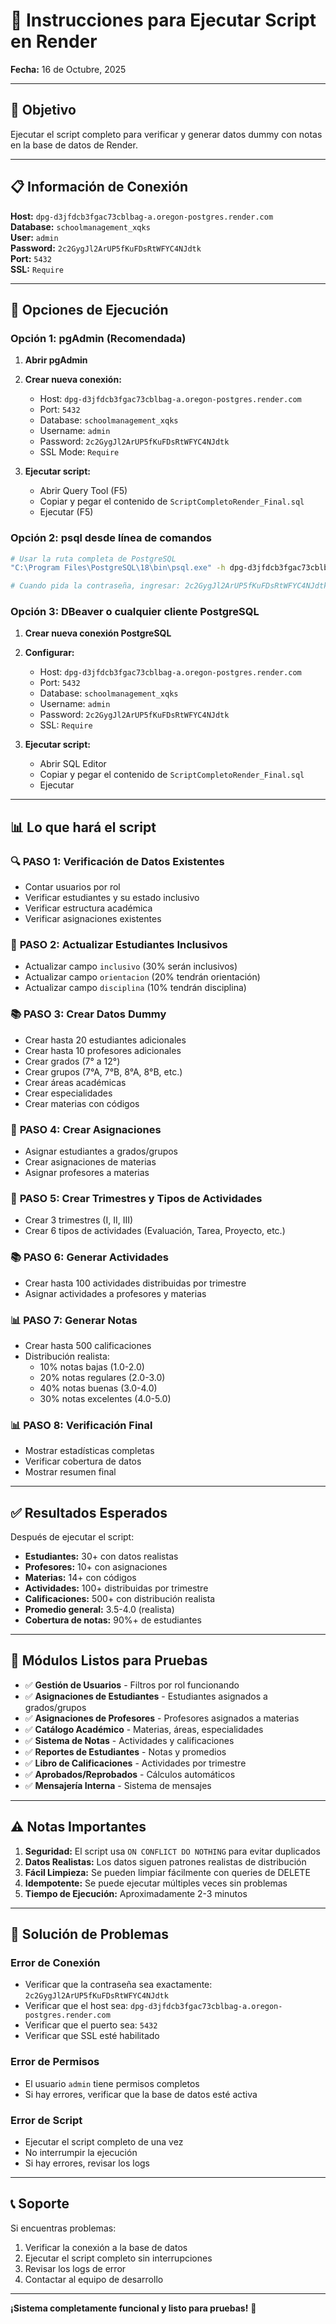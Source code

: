 # 🚀 Instrucciones para Ejecutar Script en Render

**Fecha:** 16 de Octubre, 2025

---

## 🎯 Objetivo

Ejecutar el script completo para verificar y generar datos dummy con notas en la base de datos de Render.

---

## 📋 Información de Conexión

**Host:** `dpg-d3jfdcb3fgac73cblbag-a.oregon-postgres.render.com`  
**Database:** `schoolmanagement_xqks`  
**User:** `admin`  
**Password:** `2c2GygJl2ArUP5fKuFDsRtWFYC4NJdtk`  
**Port:** `5432`  
**SSL:** `Require`

---

## 🚀 Opciones de Ejecución

### Opción 1: pgAdmin (Recomendada)

1. **Abrir pgAdmin**
2. **Crear nueva conexión:**
   - Host: `dpg-d3jfdcb3fgac73cblbag-a.oregon-postgres.render.com`
   - Port: `5432`
   - Database: `schoolmanagement_xqks`
   - Username: `admin`
   - Password: `2c2GygJl2ArUP5fKuFDsRtWFYC4NJdtk`
   - SSL Mode: `Require`

3. **Ejecutar script:**
   - Abrir Query Tool (F5)
   - Copiar y pegar el contenido de `ScriptCompletoRender_Final.sql`
   - Ejecutar (F5)

### Opción 2: psql desde línea de comandos

```bash
# Usar la ruta completa de PostgreSQL
"C:\Program Files\PostgreSQL\18\bin\psql.exe" -h dpg-d3jfdcb3fgac73cblbag-a.oregon-postgres.render.com -U admin -d schoolmanagement_xqks

# Cuando pida la contraseña, ingresar: 2c2GygJl2ArUP5fKuFDsRtWFYC4NJdtk
```

### Opción 3: DBeaver o cualquier cliente PostgreSQL

1. **Crear nueva conexión PostgreSQL**
2. **Configurar:**
   - Host: `dpg-d3jfdcb3fgac73cblbag-a.oregon-postgres.render.com`
   - Port: `5432`
   - Database: `schoolmanagement_xqks`
   - Username: `admin`
   - Password: `2c2GygJl2ArUP5fKuFDsRtWFYC4NJdtk`
   - SSL: `Require`

3. **Ejecutar script:**
   - Abrir SQL Editor
   - Copiar y pegar el contenido de `ScriptCompletoRender_Final.sql`
   - Ejecutar

---

## 📊 Lo que hará el script

### 🔍 **PASO 1: Verificación de Datos Existentes**
- Contar usuarios por rol
- Verificar estudiantes y su estado inclusivo
- Verificar estructura académica
- Verificar asignaciones existentes

### 👥 **PASO 2: Actualizar Estudiantes Inclusivos**
- Actualizar campo `inclusivo` (30% serán inclusivos)
- Actualizar campo `orientacion` (20% tendrán orientación)
- Actualizar campo `disciplina` (10% tendrán disciplina)

### 📚 **PASO 3: Crear Datos Dummy**
- Crear hasta 20 estudiantes adicionales
- Crear hasta 10 profesores adicionales
- Crear grados (7° a 12°)
- Crear grupos (7°A, 7°B, 8°A, 8°B, etc.)
- Crear áreas académicas
- Crear especialidades
- Crear materias con códigos

### 🔗 **PASO 4: Crear Asignaciones**
- Asignar estudiantes a grados/grupos
- Crear asignaciones de materias
- Asignar profesores a materias

### 📅 **PASO 5: Crear Trimestres y Tipos de Actividades**
- Crear 3 trimestres (I, II, III)
- Crear 6 tipos de actividades (Evaluación, Tarea, Proyecto, etc.)

### 📚 **PASO 6: Generar Actividades**
- Crear hasta 100 actividades distribuidas por trimestre
- Asignar actividades a profesores y materias

### 📊 **PASO 7: Generar Notas**
- Crear hasta 500 calificaciones
- Distribución realista:
  - 10% notas bajas (1.0-2.0)
  - 20% notas regulares (2.0-3.0)
  - 40% notas buenas (3.0-4.0)
  - 30% notas excelentes (4.0-5.0)

### 📊 **PASO 8: Verificación Final**
- Mostrar estadísticas completas
- Verificar cobertura de datos
- Mostrar resumen final

---

## ✅ Resultados Esperados

Después de ejecutar el script:

- **Estudiantes:** 30+ con datos realistas
- **Profesores:** 10+ con asignaciones
- **Materias:** 14+ con códigos
- **Actividades:** 100+ distribuidas por trimestre
- **Calificaciones:** 500+ con distribución realista
- **Promedio general:** 3.5-4.0 (realista)
- **Cobertura de notas:** 90%+ de estudiantes

---

## 🎯 Módulos Listos para Pruebas

- ✅ **Gestión de Usuarios** - Filtros por rol funcionando
- ✅ **Asignaciones de Estudiantes** - Estudiantes asignados a grados/grupos
- ✅ **Asignaciones de Profesores** - Profesores asignados a materias
- ✅ **Catálogo Académico** - Materias, áreas, especialidades
- ✅ **Sistema de Notas** - Actividades y calificaciones
- ✅ **Reportes de Estudiantes** - Notas y promedios
- ✅ **Libro de Calificaciones** - Actividades por trimestre
- ✅ **Aprobados/Reprobados** - Cálculos automáticos
- ✅ **Mensajería Interna** - Sistema de mensajes

---

## ⚠️ Notas Importantes

1. **Seguridad:** El script usa `ON CONFLICT DO NOTHING` para evitar duplicados
2. **Datos Realistas:** Los datos siguen patrones realistas de distribución
3. **Fácil Limpieza:** Se pueden limpiar fácilmente con queries de DELETE
4. **Idempotente:** Se puede ejecutar múltiples veces sin problemas
5. **Tiempo de Ejecución:** Aproximadamente 2-3 minutos

---

## 🔧 Solución de Problemas

### Error de Conexión
- Verificar que la contraseña sea exactamente: `2c2GygJl2ArUP5fKuFDsRtWFYC4NJdtk`
- Verificar que el host sea: `dpg-d3jfdcb3fgac73cblbag-a.oregon-postgres.render.com`
- Verificar que el puerto sea: `5432`
- Verificar que SSL esté habilitado

### Error de Permisos
- El usuario `admin` tiene permisos completos
- Si hay errores, verificar que la base de datos esté activa

### Error de Script
- Ejecutar el script completo de una vez
- No interrumpir la ejecución
- Si hay errores, revisar los logs

---

## 📞 Soporte

Si encuentras problemas:

1. Verificar la conexión a la base de datos
2. Ejecutar el script completo sin interrupciones
3. Revisar los logs de error
4. Contactar al equipo de desarrollo

---

**¡Sistema completamente funcional y listo para pruebas!** 🎉
